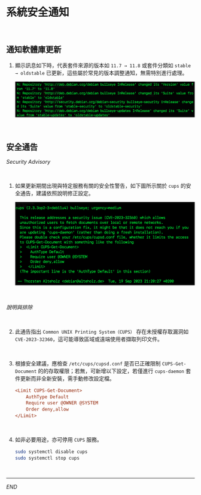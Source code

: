 # 系統安全通知

<br>

## 通知軟體庫更新

1. 顯示訊息如下時，代表套件來源的版本如 `11.7 → 11.8` 或套件分類如 `stable → oldstable` 已更新，這些屬於常見的版本調整通知，無需特別進行處理。

    ![](images/img_06.png)

<br>

## 安全通告 

_Security Advisory_

<br>

1. 如果更新期間出現與特定服務有關的安全性警告，如下圖所示關於 `cups` 的安全通告，建議依照說明修正設定。

    ![](images/img_07.png)

<br>

_說明與排除_

<br>

2. 此通告指出 `Common UNIX Printing System（CUPS）` 存在未授權存取漏洞如 `CVE-2023-32360`，這可能導致區域或遠端使用者擷取列印文件。

<br>

3. 根據安全建議，應檢查 `/etc/cups/cupsd.conf` 是否已正確限制 `CUPS-Get-Document` 的的存取權限；若無，可新增以下設定，若僅進行 `cups-daemon` 套件更新而非全新安裝，需手動修改設定檔。

    ```ini
    <Limit CUPS-Get-Document>
        AuthType Default
        Require user @OWNER @SYSTEM
        Order deny,allow
    </Limit>
    ```

<br>

4. 如非必要用途，亦可停用 `CUPS` 服務。

    ```bash
    sudo systemctl disable cups
    sudo systemctl stop cups
    ```

<br>

___

_END_
